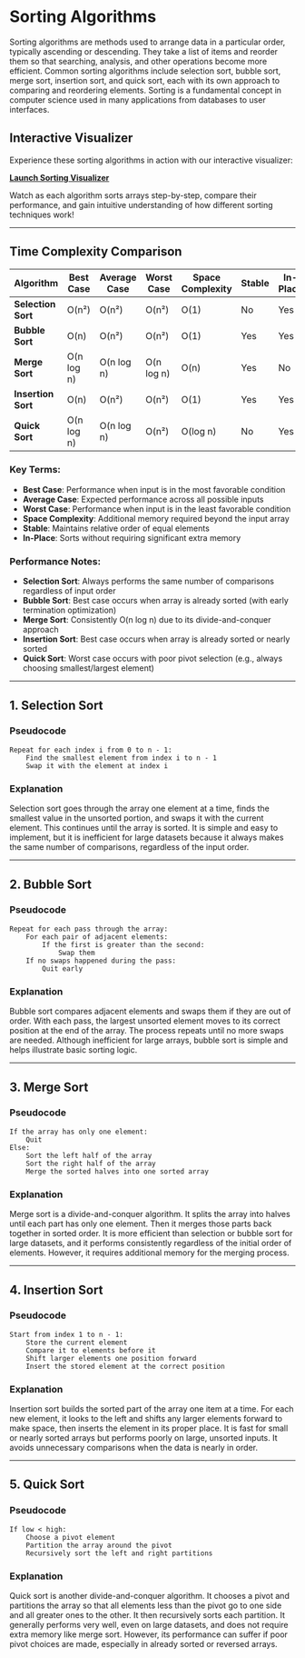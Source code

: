 # Sorting Algorithms

Sorting algorithms are methods used to arrange data in a particular order, typically ascending or descending. They take a list of items and reorder them so that searching, analysis, and other operations become more efficient. Common sorting algorithms include selection sort, bubble sort, merge sort, insertion sort, and quick sort, each with its own approach to comparing and reordering elements. Sorting is a fundamental concept in computer science used in many applications from databases to user interfaces.

## Interactive Visualizer

Experience these sorting algorithms in action with our interactive visualizer:

**[Launch Sorting Visualizer](https://swe-robertkibet.github.io/cs50-playground/)**

Watch as each algorithm sorts arrays step-by-step, compare their performance, and gain intuitive understanding of how different sorting techniques work!

---

## Time Complexity Comparison

| Algorithm          | Best Case  | Average Case | Worst Case | Space Complexity | Stable | In-Place |
| ------------------ | ---------- | ------------ | ---------- | ---------------- | ------ | -------- |
| **Selection Sort** | O(n²)      | O(n²)        | O(n²)      | O(1)             | No     | Yes      |
| **Bubble Sort**    | O(n)       | O(n²)        | O(n²)      | O(1)             | Yes    | Yes      |
| **Merge Sort**     | O(n log n) | O(n log n)   | O(n log n) | O(n)             | Yes    | No       |
| **Insertion Sort** | O(n)       | O(n²)        | O(n²)      | O(1)             | Yes    | Yes      |
| **Quick Sort**     | O(n log n) | O(n log n)   | O(n²)      | O(log n)         | No     | Yes      |

### Key Terms:

- **Best Case**: Performance when input is in the most favorable condition
- **Average Case**: Expected performance across all possible inputs
- **Worst Case**: Performance when input is in the least favorable condition
- **Space Complexity**: Additional memory required beyond the input array
- **Stable**: Maintains relative order of equal elements
- **In-Place**: Sorts without requiring significant extra memory

### Performance Notes:

- **Selection Sort**: Always performs the same number of comparisons regardless of input order
- **Bubble Sort**: Best case occurs when array is already sorted (with early termination optimization)
- **Merge Sort**: Consistently O(n log n) due to its divide-and-conquer approach
- **Insertion Sort**: Best case occurs when array is already sorted or nearly sorted
- **Quick Sort**: Worst case occurs with poor pivot selection (e.g., always choosing smallest/largest element)

---

## 1. Selection Sort

### Pseudocode

```
Repeat for each index i from 0 to n - 1:
    Find the smallest element from index i to n - 1
    Swap it with the element at index i
```

### Explanation

Selection sort goes through the array one element at a time, finds the smallest value in the unsorted portion, and swaps it with the current element. This continues until the array is sorted. It is simple and easy to implement, but it is inefficient for large datasets because it always makes the same number of comparisons, regardless of the input order.

---

## 2. Bubble Sort

### Pseudocode

```
Repeat for each pass through the array:
    For each pair of adjacent elements:
        If the first is greater than the second:
            Swap them
    If no swaps happened during the pass:
        Quit early
```

### Explanation

Bubble sort compares adjacent elements and swaps them if they are out of order. With each pass, the largest unsorted element moves to its correct position at the end of the array. The process repeats until no more swaps are needed. Although inefficient for large arrays, bubble sort is simple and helps illustrate basic sorting logic.

---

## 3. Merge Sort

### Pseudocode

```
If the array has only one element:
    Quit
Else:
    Sort the left half of the array
    Sort the right half of the array
    Merge the sorted halves into one sorted array
```

### Explanation

Merge sort is a divide-and-conquer algorithm. It splits the array into halves until each part has only one element. Then it merges those parts back together in sorted order. It is more efficient than selection or bubble sort for large datasets, and it performs consistently regardless of the initial order of elements. However, it requires additional memory for the merging process.

---

## 4. Insertion Sort

### Pseudocode

```
Start from index 1 to n - 1:
    Store the current element
    Compare it to elements before it
    Shift larger elements one position forward
    Insert the stored element at the correct position
```

### Explanation

Insertion sort builds the sorted part of the array one item at a time. For each new element, it looks to the left and shifts any larger elements forward to make space, then inserts the element in its proper place. It is fast for small or nearly sorted arrays but performs poorly on large, unsorted inputs. It avoids unnecessary comparisons when the data is nearly in order.

---

## 5. Quick Sort

### Pseudocode

```
If low < high:
    Choose a pivot element
    Partition the array around the pivot
    Recursively sort the left and right partitions
```

### Explanation

Quick sort is another divide-and-conquer algorithm. It chooses a pivot and partitions the array so that all elements less than the pivot go to one side and all greater ones to the other. It then recursively sorts each partition. It generally performs very well, even on large datasets, and does not require extra memory like merge sort. However, its performance can suffer if poor pivot choices are made, especially in already sorted or reversed arrays.

